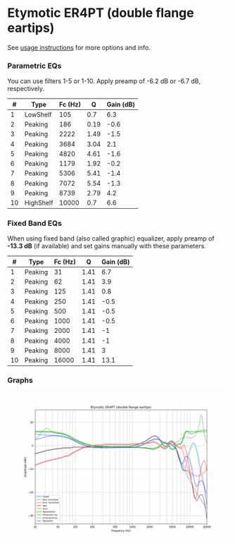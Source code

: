 # Etymotic ER4PT (double flange eartips)
See [usage instructions](https://github.com/jaakkopasanen/AutoEq#usage) for more options and info.

### Parametric EQs
You can use filters 1-5 or 1-10. Apply preamp of -6.2 dB or -6.7 dB, respectively.

|   # | Type      |   Fc (Hz) |    Q |   Gain (dB) |
|-----|-----------|-----------|------|-------------|
|   1 | LowShelf  |       105 | 0.7  |         6.3 |
|   2 | Peaking   |       186 | 0.19 |        -0.6 |
|   3 | Peaking   |      2222 | 1.49 |        -1.5 |
|   4 | Peaking   |      3684 | 3.04 |         2.1 |
|   5 | Peaking   |      4820 | 4.61 |        -1.6 |
|   6 | Peaking   |      1179 | 1.92 |        -0.2 |
|   7 | Peaking   |      5306 | 5.41 |        -1.4 |
|   8 | Peaking   |      7072 | 5.54 |        -1.3 |
|   9 | Peaking   |      8739 | 2.79 |         4.2 |
|  10 | HighShelf |     10000 | 0.7  |         6.6 |

### Fixed Band EQs
When using fixed band (also called graphic) equalizer, apply preamp of **-13.3 dB** (if available) and set gains manually with these parameters.

|   # | Type    |   Fc (Hz) |    Q |   Gain (dB) |
|-----|---------|-----------|------|-------------|
|   1 | Peaking |        31 | 1.41 |         6.7 |
|   2 | Peaking |        62 | 1.41 |         3.9 |
|   3 | Peaking |       125 | 1.41 |         0.8 |
|   4 | Peaking |       250 | 1.41 |        -0.5 |
|   5 | Peaking |       500 | 1.41 |        -0.5 |
|   6 | Peaking |      1000 | 1.41 |        -0.5 |
|   7 | Peaking |      2000 | 1.41 |        -1   |
|   8 | Peaking |      4000 | 1.41 |        -1   |
|   9 | Peaking |      8000 | 1.41 |         3   |
|  10 | Peaking |     16000 | 1.41 |        13.1 |

### Graphs
![](./Etymotic%20ER4PT%20(double%20flange%20eartips).png)
